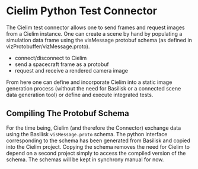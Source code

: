 # Cielim Python Test Connector

The Cielim test connector allows one to send frames and request images from a Cielim instance. One
can create a scene by hand by populating a simulation data frame using the visMessage protobuf schema 
(as defined in vizProtobuffer/vizMessage.proto).

- connect/disconnect to Cielim
- send a spacecraft frame as a protobuf
- request and receive a rendered camera image

From here one can define and incorporate Cielim into a static image generation process (without the need for
Basilisk or a connected scene data generation tool) or define and execute integrated tests.

## Compiling The Protobuf Schema 
For the time being, Cielim (and therefore the Connector) exchange data using the Basilisk ```visMessage.proto```
schema. The python interface corresponding to the schema has been generated from Basilisk and copied into the Cielim 
project. Copying the schema removes the need for Cielim to depend on a second project simply to access the 
compiled version of the schema. The schemas will be kept in synchrony manual for now.  
